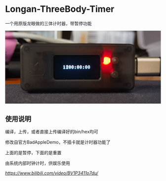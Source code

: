 # Longan-ThreeBody-Timer

 一个用原版龙眼做的三体计时器，带暂停功能

![1674022795476](image/README/1674022795476.png)

## 使用说明

编译，上传，或者直接上传编译好的bin/hex均可

修改自官方BadAppleDemo，不插卡就是计时器功能了

上面的是暂停，下面的是重置

由系统内部时钟计时，供娱乐使用


*https://www.bilibili.com/video/BV1P3411o7du/*
